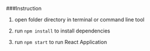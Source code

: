 ###Instruction

1. open folder directory in terminal or command line tool

2. run `npm install` to install dependencies

3. run `npm start` to run React Application
